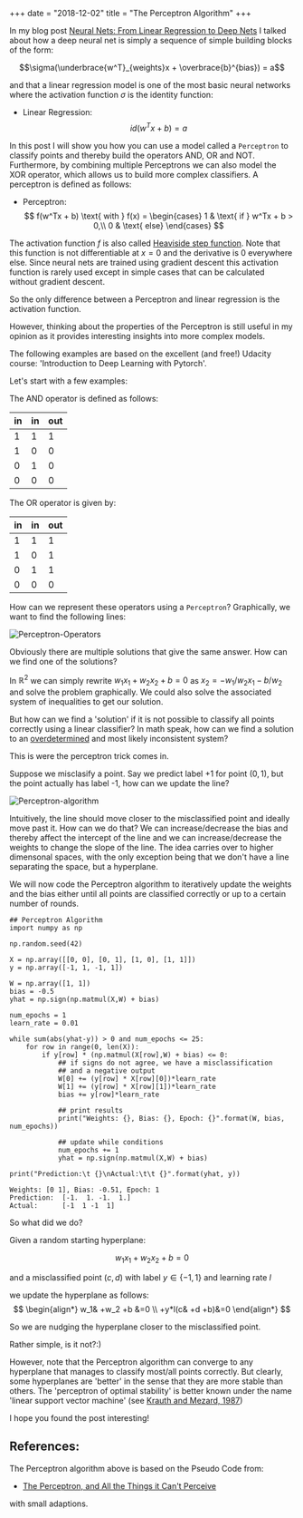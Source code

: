 +++
date = "2018-12-02"
title = "The Perceptron Algorithm"
+++

In my blog post [Neural Nets: From Linear Regression to Deep Nets](https://harlecin.netlify.com/post/neural-nets-from-scratch-in-r/) I talked about how a deep neural net is simply a sequence of simple building blocks of the form:

$$\sigma(\underbrace{w^T}_{weights}x + \overbrace{b}^{bias}) = a$$

and that a linear regression model is one of the most basic neural networks where the activation function $\sigma$ is the identity function:

- Linear Regression: $$id(w^Tx + b) = a$$

In this post I will show you how you can use a model called a `Perceptron` to classify points and thereby build the operators AND, OR and NOT. Furthermore, by combining multiple Perceptrons we can also model the XOR operator, which allows us to build more complex classifiers. A perceptron is defined as follows:

- Perceptron: 
$$
f(w^Tx + b) \text{ with } f(x) = \begin{cases}
1 & \text{ if } w^Tx + b > 0,\\
0 & \text{ else}
\end{cases}
$$

The activation function $f$ is also called [Heaviside step function](https://en.wikipedia.org/wiki/Heaviside_step_function). Note that this function is not differentiable at $x = 0$ and the derivative is 0 everywhere else. Since neural nets are trained using gradient descent this activation function is rarely used except in simple cases that can be calculated without gradient descent. 

So the only difference between a Perceptron and linear regression is the activation function. 

However, thinking about the properties of the Perceptron is still useful in my opinion as it provides interesting insights into more complex models.

The following examples are based on the excellent (and free!) Udacity course: 'Introduction to Deep Learning with Pytorch'.

Let's start with a few examples:

The AND operator is defined as follows:

| in 	| in 	| out 	|
|----	|----	|-----	|
| 1  	| 1  	| 1   	|
| 1  	| 0  	| 0   	|
| 0  	| 1  	| 0   	|
| 0  	| 0  	| 0   	|

The OR operator is given by:

| in 	| in 	| out 	|
|----	|----	|-----	|
| 1  	| 1  	| 1   	|
| 1  	| 0  	| 1   	|
| 0  	| 1  	| 1   	|
| 0  	| 0  	| 0   	|

How can we represent these operators using a `Perceptron`? Graphically, we want to find the following lines:

![Perceptron-Operators](/img/Perceptron-Operators.png)

Obviously there are multiple solutions that give the same answer. How can we find one of the solutions?

In $\mathbb{R}^2$ we can simply rewrite $w_1x_1 + w_2x_2 + b = 0$ as $x_2 = -w_1/w_2x_1 - b/w_2$ and solve the problem graphically. We could also solve the associated system of inequalities to get our solution.

But how can we find a 'solution' if it is not possible to classify all points correctly using a linear classifier? In math speak, how can we find a solution to an [overdetermined](https://en.wikipedia.org/wiki/Overdetermined_system#Exact_solutions) and most likely inconsistent system?

This is were the perceptron trick comes in.

Suppose we misclasify a point. Say we predict label +1 for point $(0,1)$, but the point actually has label -1, how can we update the line?

![Perceptron-algorithm](/img/perceptron-algorithm.png)

Intuitively, the line should move closer to the misclassified point and ideally move past it. How can we do that? We can increase/decrease the bias and thereby affect the intercept of the line and we can increase/decrease the weights to change the slope of the line. The idea carries over to higher dimensonal spaces, with the only exception being that we don't have a line separating the space, but a hyperplane.

We will now code the Perceptron algorithm to iteratively update the weights and the bias either until all points are classified correctly or up to a certain number of rounds.


```
## Perceptron Algorithm
import numpy as np

np.random.seed(42)

X = np.array([[0, 0], [0, 1], [1, 0], [1, 1]])
y = np.array([-1, 1, -1, 1])

W = np.array([1, 1])
bias = -0.5
yhat = np.sign(np.matmul(X,W) + bias)

num_epochs = 1
learn_rate = 0.01

while sum(abs(yhat-y)) > 0 and num_epochs <= 25:
    for row in range(0, len(X)):
        if y[row] * (np.matmul(X[row],W) + bias) <= 0:
            ## if signs do not agree, we have a misclassification
            ## and a negative output
            W[0] += (y[row] * X[row][0])*learn_rate
            W[1] += (y[row] * X[row][1])*learn_rate
            bias += y[row]*learn_rate
            
            ## print results
            print("Weights: {}, Bias: {}, Epoch: {}".format(W, bias, num_epochs))
            
            ## update while conditions
            num_epochs += 1
            yhat = np.sign(np.matmul(X,W) + bias)

print("Prediction:\t {}\nActual:\t\t {}".format(yhat, y))
```

    Weights: [0 1], Bias: -0.51, Epoch: 1
    Prediction:	 [-1.  1. -1.  1.]
    Actual:		 [-1  1 -1  1]
    

So what did we do?

Given a random starting hyperplane:

$$w_1x_1 +w_2x_2 +b=0$$

and a misclassified point $(c,d)$ with label $y \in \{-1,1\}$ and learning rate $l$

we update the hyperplane as follows:
$$
\begin{align*}
w_1& +w_2 +b &=0 \\
+y*l(c&  +d  +b)&=0 
\end{align*}
$$

So we are nudging the hyperplane closer to the misclassified point.

Rather simple, is it not?:)

However, note that the Perceptron algorithm can converge to any hyperplane that manages to classify most/all points correctly. But clearly, some hyperplanes are 'better' in the sense that they are more stable than others. The 'perceptron of optimal stability' is better known under the name 'linear support vector machine' (see [Krauth and Mezard, 1987](http://www.lptms.u-psud.fr/membres/mezard/Pdf/87_MK_JPA.pdf)) 

I hope you found the post interesting!

## References:

The Perceptron algorithm above is based on the Pseudo Code from:

- [The Perceptron, and All the Things it Can't Perceive](https://jeremykun.com/2011/08/11/the-perceptron-and-all-the-things-it-cant-perceive/)

with small adaptions.
